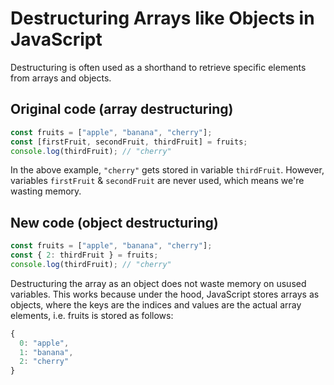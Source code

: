 # Destructuring Arrays like Objects in JavaScript

Destructuring is often used as a shorthand to retrieve specific elements from arrays and objects.

## Original code (array destructuring)

```js
const fruits = ["apple", "banana", "cherry"];
const [firstFruit, secondFruit, thirdFruit] = fruits;
console.log(thirdFruit); // "cherry"
```

In the above example, `"cherry"` gets stored in variable `thirdFruit`. However, variables `firstFruit` & `secondFruit` are never used, which means we're wasting memory.

## New code (object destructuring)

```js
const fruits = ["apple", "banana", "cherry"];
const { 2: thirdFruit } = fruits;
console.log(thirdFruit); // "cherry"
```

Destructuring the array as an object does not waste memory on usused variables. This works because under the hood, JavaScript stores arrays as objects, where the keys are the indices and values are the actual array elements, i.e. fruits is stored as follows:

```js
{
  0: "apple",
  1: "banana",
  2: "cherry"
}
```
